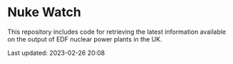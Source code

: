 # Nuke Watch

This repository includes code for retrieving the latest information available on the output of EDF nuclear power plants in the UK.

Last updated: 2023-02-26 20:08